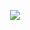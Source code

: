
<!-- <table>
  <tr>
    <td><img src="https://github-readme-stats.vercel.app/api?username=AndrewLaptev&show_icons=true"/></td>
    <td rowspan="2"><img src="https://github-readme-stats.vercel.app/api/top-langs/?username=AndrewLaptev&hide=cmake,kotlin"/></td>
  </tr>
  <tr>
    <td><img src="https://github-readme-streak-stats.herokuapp.com/?user=AndrewLaptev"/></td>
  </tr>
</table> -->

<p align="center">
  <img src="https://github-readme-streak-stats.herokuapp.com/?user=AndrewLaptev"/>
</p>
